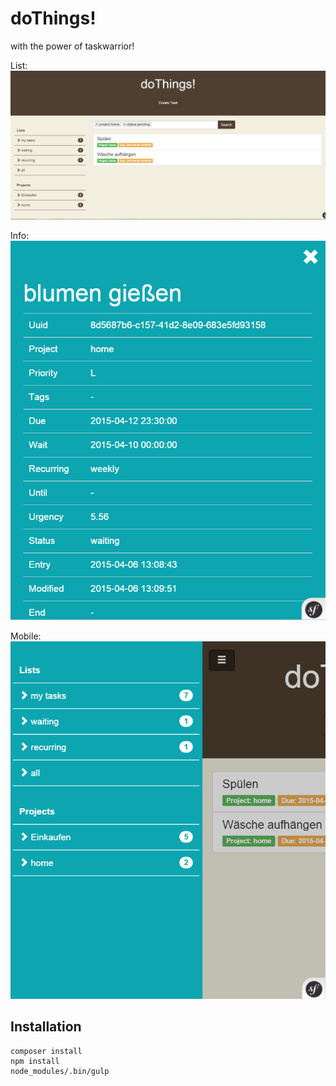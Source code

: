 doThings!
=========

with the power of taskwarrior!

List:
![list](docs/list.png)

Info:
![info](docs/info.png)

Mobile:
![mobil](docs/mobile.png)

Installation
------------

```
composer install
npm install
node_modules/.bin/gulp
```